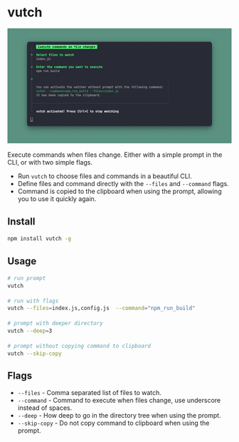 # vutch

![vutch example](.github/assets/vutch.png)

Execute commands when files change. Either with a simple prompt in the CLI, or with two simple flags.

-   Run `vutch` to choose files and commands in a beautiful CLI.
-   Define files and command directly with the `--files` and `--command` flags.
-   Command is copied to the clipboard when using the prompt, allowing you to use it quickly again.

## Install

```bash
npm install vutch -g
```

## Usage

```bash
# run prompt
vutch

# run with flags
vutch --files=index.js,config.js  --command="npm_run_build"

# prompt with deeper directory
vutch --deep=3

# prompt without copying command to clipboard
vutch --skip-copy
```

## Flags

-   `--files` - Comma separated list of files to watch.
-   `--command` - Command to execute when files change, use underscore instead of spaces.
-   `--deep` - How deep to go in the directory tree when using the prompt.
-   `--skip-copy` - Do not copy command to clipboard when using the prompt.

